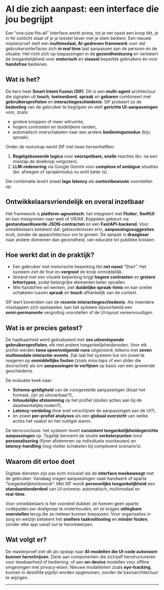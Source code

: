 # AI die zich aanpast: een interface die jou begrijpt

Een “one‑size‑fits‑all” interface werkt prima, tot je net naast een knop tikt, je in fel zonlicht staat of je je toestel liever met je stem bedient. Een nieuwe masterproef stelt een **multimodaal, AI‑gedreven framework** voor dat gebruikersinterfaces zich **in real time** laat aanpassen aan de persoon én de situatie. Het richt zich op toepassingen in de **gezondheidszorg** en verbetert de toegankelijkheid voor **motorisch** en **visueel** beperkte gebruikers én voor **handsfree** bedienen.

## Wat is het?

De kern heet **Smart Intent Fusion (SIF)**. Dit is een **multi‑agent** architectuur die signalen uit **touch**, **toetsenbord**, **spraak** en **gebaren** combineert met **gebruikersprofielen** en **interactiegeschiedenis**. SIF probeert zo de **bedoeling** van de gebruiker te begrijpen en stelt **gerichte UI‑aanpassingen** voor, zoals:
- grotere knoppen of meer witruimte,
- hogere contrasten en duidelijkere randen,
- automatisch overschakelen naar een andere **bedieningsmodus** (bijv. spraak).

Onder de motorkap werkt SIF met twee hersenhelften:
1. **Regelgebaseerde logica** voor **voorspelbare, snelle** reacties (bv. na een misstap de doelknop vergroten).
2. **LLM‑redenering** via Google Gemini voor **complexe of ambigue** situaties (bv. afwegen of spraakmodus nu echt beter is).

Die combinatie levert zowel **lage latency** als **contextbewuste** voorstellen op.

## Ontwikkelaarsvriendelijk en overal inzetbaar

Het framework is **platform‑agnostisch**: het integreert met **Flutter**, **SwiftUI** en kan meegroeien naar web of VR/AR. Koppelen gebeurt via **gestandaardiseerde JSON‑contracten** en een **FastAPI‑backend**. Voor ontwikkelaars betekent dat: gebeurtenissen erin, **aanpassingssuggesties** eruit, zonder de apparchitectuur om te gooien. De aanpak is **draagbaar** naar andere domeinen dan gezondheid, van educatie tot publieke kiosken.

## Hoe werkt dat in de praktijk?

- Een gebruiker met motorische beperking tikt **net naast** “Start”. Het systeem ziet de fout en **vergroot** de knop onmiddellijk.
- Iemand met een visuele beperking krijgt **hogere contrasten** en **grotere lettertypes**, zodat belangrijke elementen beter opvallen.
- Wie handsfree wil werken, ziet **duidelijke spraak‑hints** en kan sneller schakelen tussen **spraak** en **touch** afhankelijk van de context.

SIF leert bovendien van de **recente interactiegeschiedenis**. Als meerdere misstappen zich opstapelen, kan het systeem bijvoorbeeld een **semi‑permanente** vergroting voorstellen of de UI‑layout vereenvoudigen.

## Wat is er precies getest?

De haalbaarheid werd geëvalueerd met **zes uiteenlopende gebruikersprofielen**, elk met andere toegankelijkheidsnoden. Voor elk profiel werden **twee opeenvolgende runs** uitgevoerd, telkens met **zeven multimodale interactie‑events**. Dat laat het systeem toe om zowel te reageren op **onmiddellijke fouten** (zoals miss‑taps of een slider die doorschiet) als om **aanpassingen te verfijnen** op basis van een groeiende geschiedenis.

De evaluatie keek naar:
- **Schema‑geldigheid** van de voorgestelde aanpassingen (klopt het formaat, zijn ze uitvoerbaar?),
- **Inhoudelijke afstemming** op het profiel (sluiten acties aan bij de daadwerkelijke noden?),
- **Latency‑verdeling** (hoe snel verschijnen de aanpassingen aan de UI?),
- én zowel **per‑profiel analyses** als een **globaal overzicht** van welke acties het vaakst en het nuttigst waren.

De kernconclusie: het systeem levert **consistent toegankelijkheidsgerichte aanpassingen** op. Tegelijk benoemt de studie **verbeterpunten** rond **personalisering** (fijner afstemmen op individuele voorkeuren) en **latency‑handling** (nog vlotter schakelen bij complexere scenario’s).

## Waarom dit ertoe doet

Digitale diensten zijn pas echt inclusief als de **interface meebeweegt** met de gebruiker. Vandaag vragen aanpassingen vaak handwerk of aparte “toegankelijkheidsmodi”. Met SIF wordt **persoonlijke toegankelijkheid** een **standaardonderdeel** van UI‑ontwerp: automatisch, multimodaal en **real‑time**.

Voor ontwikkelaars is het voordeel dubbel: ze hoeven geen aparte codepaden per doelgroep te onderhouden, en ze krijgen **uitlegbare voorstellen** terug die ze meteen kunnen toepassen. Voor organisaties in zorg en welzijn betekent het **snellere taakvoltooiing** en **minder fouten**, zonder elke app vanaf nul te herontwerpen.

## Wat volgt er?

De masterproef ziet dit als opstap naar **AI‑modellen die UI‑code autonoom kunnen herschrijven**. Denk aan componenten die zichzelf herstructureren voor leesbaarheid of bediening, of aan **on‑device** modellen voor offline omgevingen met privacy‑eisen. Nieuwe modaliteiten zoals **eye‑tracking**, kunnen in dezelfde pijplijn worden opgenomen, zonder de basisarchitectuur te wijzigen.

---
